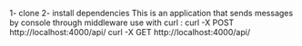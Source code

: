 1- clone 
2- install dependencies 
This is an application that sends messages by console through middleware
use with curl : 
 curl -X POST http://localhost:4000/api/
 curl -X GET http://localhost:4000/api/
